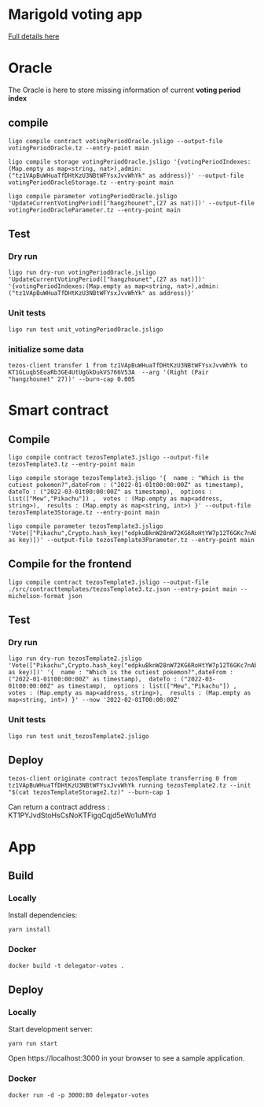 # Marigold voting app

[logo]: https://i.imgflip.com/r56sp.jpg?a456398 "Vote"

[Full details here](https://hackmd.io/EBB3pObiT5y5eJs4tPQjXQ?view)


# Oracle

The Oracle is here to store missing information of current **voting period index**

## compile

```
ligo compile contract votingPeriodOracle.jsligo --output-file votingPeriodOracle.tz --entry-point main

ligo compile storage votingPeriodOracle.jsligo '{votingPeriodIndexes:(Map.empty as map<string, nat>),admin:("tz1VApBuWHuaTfDHtKzU3NBtWFYsxJvvWhYk" as address)}' --output-file votingPeriodOracleStorage.tz --entry-point main

ligo compile parameter votingPeriodOracle.jsligo 'UpdateCurrentVotingPeriod(["hangzhounet",(27 as nat)])' --output-file votingPeriodOracleParameter.tz --entry-point main

```

## Test 

### Dry run

```
ligo run dry-run votingPeriodOracle.jsligo 'UpdateCurrentVotingPeriod(["hangzhounet",(27 as nat)])' '{votingPeriodIndexes:(Map.empty as map<string, nat>),admin:("tz1VApBuWHuaTfDHtKzU3NBtWFYsxJvvWhYk" as address)}'

```

### Unit tests

```
ligo run test unit_votingPeriodOracle.jsligo
```

### initialize some data

```
tezos-client transfer 1 from tz1VApBuWHuaTfDHtKzU3NBtWFYsxJvvWhYk to KT1GLuqbSEoaRb3GE4UtUgGkDukVS766V53A  --arg '(Right (Pair "hangzhounet" 27))' --burn-cap 0.005
```

# Smart contract

## Compile

```
ligo compile contract tezosTemplate3.jsligo --output-file tezosTemplate3.tz --entry-point main

ligo compile storage tezosTemplate3.jsligo '{  name : "Which is the cutiest pokemon?",dateFrom : ("2022-01-01t00:00:00Z" as timestamp),  dateTo : ("2022-03-01t00:00:00Z" as timestamp),  options : list(["Mew","Pikachu"]) ,  votes : (Map.empty as map<address, string>),  results : (Map.empty as map<string, int>) }' --output-file tezosTemplate3Storage.tz --entry-point main

ligo compile parameter tezosTemplate3.jsligo 'Vote(["Pikachu",Crypto.hash_key("edpkuBknW28nW72KG6RoHtYW7p12T6GKc7nAbwYX5m8Wd9sDVC9yav" as key)])' --output-file tezosTemplate3Parameter.tz --entry-point main

```

## Compile for the frontend

```
ligo compile contract tezosTemplate3.jsligo --output-file ./src/contracttemplates/tezosTemplate3.tz.json --entry-point main --michelson-format json
```

## Test


### Dry run

```
ligo run dry-run tezosTemplate2.jsligo 'Vote(["Pikachu",Crypto.hash_key("edpkuBknW28nW72KG6RoHtYW7p12T6GKc7nAbwYX5m8Wd9sDVC9yav" as key)])' '{  name : "Which is the cutiest pokemon?",dateFrom : ("2022-01-01t00:00:00Z" as timestamp),  dateTo : ("2022-03-01t00:00:00Z" as timestamp),  options : list(["Mew","Pikachu"]) ,  votes : (Map.empty as map<address, string>),  results : (Map.empty as map<string, int>) }' --now '2022-02-01T00:00:00Z'
```

### Unit tests

```
ligo run test unit_tezosTemplate2.jsligo
```


## Deploy 

```
tezos-client originate contract tezosTemplate transferring 0 from tz1VApBuWHuaTfDHtKzU3NBtWFYsxJvvWhYk running tezosTemplate2.tz --init "$(cat tezosTemplateStorage2.tz)" --burn-cap 1
```

Can return a contract address : KT1PYJvdStoHsCsNoKTFigqCqjd5eWo1uMYd

# App

## Build 

### Locally

Install dependencies:

   `yarn install`

### Docker

```
docker build -t delegator-votes .
```

## Deploy

### Locally

Start development server:

   `yarn run start`

Open https://localhost:3000 in your browser to see a sample application.

### Docker

```
docker run -d -p 3000:80 delegator-votes
```

